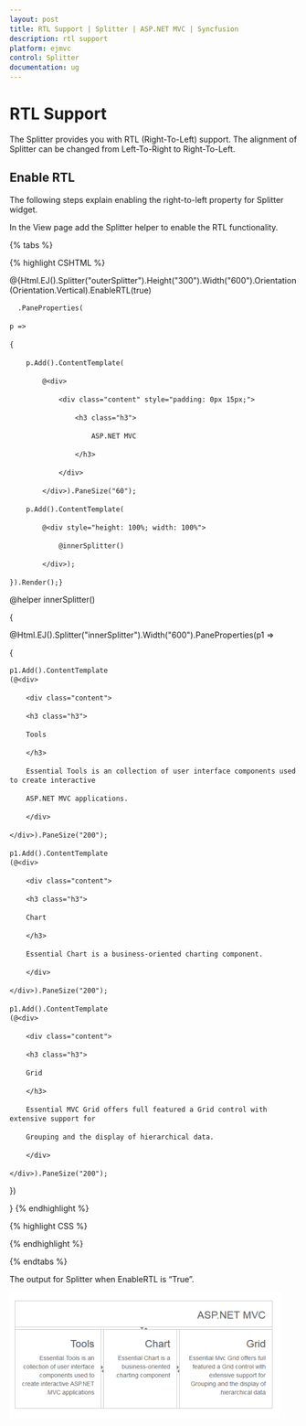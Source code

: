 ```yaml
---
layout: post
title: RTL Support | Splitter | ASP.NET MVC | Syncfusion
description: rtl support
platform: ejmvc
control: Splitter
documentation: ug
---
```


# RTL Support

The Splitter provides you with RTL (Right-To-Left) support. The alignment of Splitter can be changed from Left-To-Right to Right-To-Left.

## Enable RTL

The following steps explain enabling the right-to-left property for Splitter widget.

In the View page add the Splitter helper to enable the RTL functionality. 

{% tabs %}

{% highlight CSHTML %}



@{Html.EJ().Splitter("outerSplitter").Height("300").Width("600").Orientation(Orientation.Vertical).EnableRTL(true)

      .PaneProperties(

    p =>

    {

        p.Add().ContentTemplate(

            @<div>

                <div class="content" style="padding: 0px 15px;">

                    <h3 class="h3">

                        ASP.NET MVC

                    </h3>

                </div>

            </div>).PaneSize("60");

        p.Add().ContentTemplate(

            @<div style="height: 100%; width: 100%">

                @innerSplitter()

            </div>);

    }).Render();}



@helper innerSplitter()

{

@Html.EJ().Splitter("innerSplitter").Width("600").PaneProperties(p1 =>

{

	p1.Add().ContentTemplate
	(@<div>

		<div class="content">

		<h3 class="h3">

		Tools

		</h3>

		Essential Tools is an collection of user interface components used to create interactive

		ASP.NET MVC applications.

		</div>

	</div>).PaneSize("200");

	p1.Add().ContentTemplate
	(@<div>

		<div class="content">

		<h3 class="h3">

		Chart

		</h3>

		Essential Chart is a business-oriented charting component.

		</div>

	</div>).PaneSize("200");

	p1.Add().ContentTemplate
	(@<div>

		<div class="content">

		<h3 class="h3">

		Grid

		</h3>

		Essential MVC Grid offers full featured a Grid control with extensive support for

		Grouping and the display of hierarchical data.

		</div>

	</div>).PaneSize("200");

})

}
{% endhighlight %}

{% highlight CSS %}

<style type="text/css">

    #outerSplitter 
	{

        margin: 0 auto;

    }

    .h3 
	{

        font-size: 14px;

    }

    #innerSplitter 
	{

        border: 0 none;

    }

    .content 
	{

        padding: 15px;

    }

</style>


{% endhighlight %}

{% endtabs %} 



The output for Splitter when EnableRTL is “True”.



![](RTL-Support_images/RTL-Support_img1.png)



